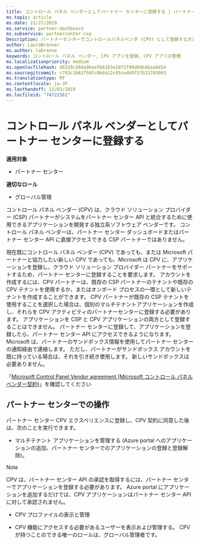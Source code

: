 ```yaml
---
title: コントロール パネル ベンダーとしてパートナー センターに登録する | パートナー センター
ms.topic: article
ms.date: 11/27/2019
ms.service: partner-dashboard
ms.subservice: partnercenter-csp
Description: パートナーセンターでコントロールパネルベンダ (CPV) として登録する方法について説明します。
author: LauraBrenner
ms.author: labrenne
keywords: コントロール パネル ベンダー, CPV アプリを登録, CPV アプリの管理
ms.localizationpriority: medium
ms.openlocfilehash: d8320c584a9beefb6163a1072f90d66bdbaa8454
ms.sourcegitcommit: c793c1b61f50fc0b0a12c95cedd9f57b31703093
ms.translationtype: MT
ms.contentlocale: ja-JP
ms.lasthandoff: 12/03/2019
ms.locfileid: "74722561"
---
```

# <a name="enroll-in-partner-center-as-a-control-panel-vendor"></a>コントロール パネル ベンダーとしてパートナー センターに登録する

**適用対象**

- パートナー センター

**適切なロール**

- グローバル管理

コントロール パネル ベンダー (CPV) は、クラウド ソリューション プロバイダー (CSP) パートナーがシステムをパートナー センター API と統合するために使用できるアプリケーションを開発する独立系ソフトウェア ベンダーです。 コントロール パネル ベンダーは、パートナー センター ダッシュボードまたはパートナー センター API に直接アクセスできる CSP パートナーではありません。

現在既にコントロール パネル ベンダー (CPV) であっても、または Microsoft パートナーと協力したい新しい CPV であっても、Microsoft は CPV に、アプリケーションを登録し、クラウド ソリューション プロバイダー パートナーをサポートするため、パートナー センターに登録することを要求します。 アカウントを作成するには、CPV パートナーは、既存の CSP パートナーのテナントや既存の CPV テナントを使用するか、またはオンボード プロセスの一環として新しいテナントを作成することができます。 CPV パートナーが既存の CSP テナントを使用することを選択した場合は、個別のマルチテナントアプリケーションを作成し、それらを CPV アクティビティのパートナーセンターに登録する必要があります。 アプリケーションを CSP と CPV アプリケーションの両方として登録することはできません。 パートナー センターに登録して、アプリケーションを登録したら、パートナー センター API にアクセスできるようになります。  Microsoft は、パートナーのサンドボックス情報を使用してパートナー センターの通知経由で連絡します。 ただし、パートナーがサンドボックス アカウントを既に持っている場合は、それを引き続き使用します。 新しいサンドボックスは必要ありません。   

「[Microsoft Control Panel Vendor agreement (Microsoft コントロール パネル ベンダー契約)](https://go.microsoft.com/fwlink/?linkid=2055198)」を確認してください


## <a name="working-in-partner-center"></a>パートナー センターでの操作
パートナー センター CPV エクスペリエンスに登録し、CPV 契約に同意した後は、次のことを実行できます。

- マルチテナント アプリケーションを管理する (Azure portal へのアプリケーションの追加、パートナー センターでのアプリケーションの登録と登録解除)。

>[!Note] 
>CPV は、パートナー センター API の承認を取得するには、パートナー センターでアプリケーションを登録する必要があります。 Azure portal にアプリケーションを追加するだけでは、CPV アプリケーションはパートナー センター API に対して承認されません。 

- CPV プロファイルの表示と管理 

- CPV 機能にアクセスする必要があるユーザーを表示および管理する。 CPV が持つことのできる唯一のロールは、グローバル管理者です。


